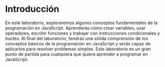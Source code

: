 # Introducción

En este laboratorio, exploraremos algunos conceptos fundamentales de la programación en JavaScript. Aprenderás cómo crear variables, usar operadores, escribir funciones y trabajar con instrucciones condicionales y bucles. Al final del laboratorio, tendrás una sólida comprensión de los conceptos básicos de la programación en JavaScript y serás capaz de aplicarlos para resolver problemas simples. Este laboratorio es un gran punto de partida para cualquiera que quiera aprender a programar en JavaScript.
